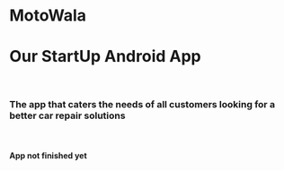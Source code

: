 # MotoWala
<h1>Our StartUp Android App</h1><br/>
<h3>The app that caters the needs of all customers looking for a better car repair solutions</h3>
<br/><h4>App not finished yet</h4>
